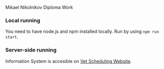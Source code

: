 Mikael Nikolnikov Diploma Work

### Local running
You need to have node.js and npm installed locally.
Run by using `npm run start`.

### Server-side running
Information System is accesible on [Vet Scheduling Website](https://nikolnikofftheoriginal.github.io/vet-scheduling-tool/).